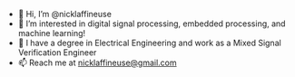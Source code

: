 - 👋 Hi, I’m @nicklaffineuse
- 👀 I’m interested in digital signal processing, embedded processing, and machine learning!
- 🌱 I have a degree in Electrical Engineering and work as a Mixed Signal Verification Engineer
- 📫 Reach me at nicklaffineuse@gmail.com

<!---
nicklaffineuse/nicklaffineuse is a ✨ special ✨ repository because its `README.md` (this file) appears on your GitHub profile.
You can click the Preview link to take a look at your changes.
--->
